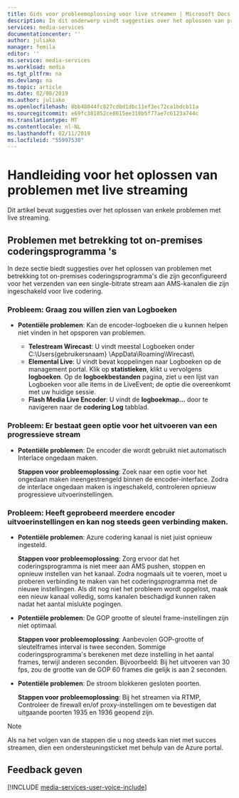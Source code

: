 ```yaml
---
title: Gids voor probleemoplossing voor live streamen | Microsoft Docs
description: In dit onderwerp vindt suggesties over het oplossen van problemen met live streaming.
services: media-services
documentationcenter: ''
author: juliako
manager: femila
editor: ''
ms.service: media-services
ms.workload: media
ms.tgt_pltfrm: na
ms.devlang: na
ms.topic: article
ms.date: 02/08/2019
ms.author: juliako
ms.openlocfilehash: 8bb48044fc827cd0d1dbc11ef3ec72ca1bdcb11a
ms.sourcegitcommit: e69fc381852ce8615ee318b5f77ae7c6123a744c
ms.translationtype: MT
ms.contentlocale: nl-NL
ms.lasthandoff: 02/11/2019
ms.locfileid: "55997530"
---
```

# <a name="troubleshooting-guide-for-live-streaming"></a>Handleiding voor het oplossen van problemen met live streaming  

Dit artikel bevat suggesties over het oplossen van enkele problemen met live streaming.

## <a name="issues-related-to-on-premises-encoders"></a>Problemen met betrekking tot on-premises coderingsprogramma 's
In deze sectie biedt suggesties over het oplossen van problemen met betrekking tot on-premises coderingsprogramma's die zijn geconfigureerd voor het verzenden van een single-bitrate stream aan AMS-kanalen die zijn ingeschakeld voor live codering.

### <a name="problem-would-like-to-see-logs"></a>Probleem: Graag zou willen zien van Logboeken
* **Potentiële problemen**: Kan de encoder-logboeken die u kunnen helpen niet vinden in het opsporen van problemen.
  
  * **Telestream Wirecast**: U vindt meestal Logboeken onder C:\Users\{gebruikersnaam} \AppData\Roaming\Wirecast\ 
  * **Elemental Live**: U vindt bevat koppelingen naar Logboeken op de management portal. Klik op **statistieken**, klikt u vervolgens **logboeken**. Op de **logboekbestanden** pagina, ziet u een lijst van Logboeken voor alle items in de LiveEvent; de optie die overeenkomt met uw huidige sessie. 
  * **Flash Media Live Encoder**: U vindt de **logboekmap...**  door te navigeren naar de **codering Log** tabblad.

### <a name="problem-there-is-no-option-for-outputting-a-progressive-stream"></a>Probleem: Er bestaat geen optie voor het uitvoeren van een progressieve stream
* **Potentiële problemen**: De encoder die wordt gebruikt niet automatisch Interlace ongedaan maken. 
  
    **Stappen voor probleemoplossing**: Zoek naar een optie voor het ongedaan maken ineengestrengeld binnen de encoder-interface. Zodra de interlace ongedaan maken is ingeschakeld, controleren opnieuw progressieve uitvoerinstellingen. 

### <a name="problem-tried-several-encoder-output-settings-and-still-unable-to-connect"></a>Probleem: Heeft geprobeerd meerdere encoder uitvoerinstellingen en kan nog steeds geen verbinding maken.
* **Potentiële problemen**: Azure codering kanaal is niet juist opnieuw ingesteld. 
  
    **Stappen voor probleemoplossing**: Zorg ervoor dat het coderingsprogramma is niet meer aan AMS pushen, stoppen en opnieuw instellen van het kanaal. Zodra nogmaals uit te voeren, moet u proberen verbinding te maken van het coderingsprogramma met de nieuwe instellingen. Als dit nog niet het probleem wordt opgelost, maak een nieuw kanaal volledig, soms kanalen beschadigd kunnen raken nadat het aantal mislukte pogingen.  
* **Potentiële problemen**: De GOP grootte of sleutel frame-instellingen zijn niet optimaal. 
  
    **Stappen voor probleemoplossing**: Aanbevolen GOP-grootte of sleutelframes interval is twee seconden. Sommige coderingsprogramma's berekenen met deze instelling in het aantal frames, terwijl anderen seconden. Bijvoorbeeld: Bij het uitvoeren van 30 fps, zou de grootte van de GOP 60 frames die gelijk is aan 2 seconden.  
* **Potentiële problemen**: De stroom blokkeren gesloten poorten. 
  
    **Stappen voor probleemoplossing**: Bij het streamen via RTMP, Controleer de firewall en/of proxy-instellingen om te bevestigen dat uitgaande poorten 1935 en 1936 geopend zijn. 

> [!NOTE]
> Als na het volgen van de stappen die u nog steeds kan niet met succes streamen, dien een ondersteuningsticket met behulp van de Azure portal.
> 
> 

## <a name="provide-feedback"></a>Feedback geven
[!INCLUDE [media-services-user-voice-include](../../../includes/media-services-user-voice-include.md)]

